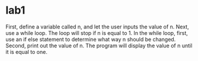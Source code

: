 # lab1
First, define a variable called n, and let the user inputs the value of n.
Next, use a while loop. The loop will stop if n is equal to 1.
In the while loop, first, use an if else statement to determine what way n should be changed.
Second, print out the value of n.
The program will display the value of n until it is equal to one.
